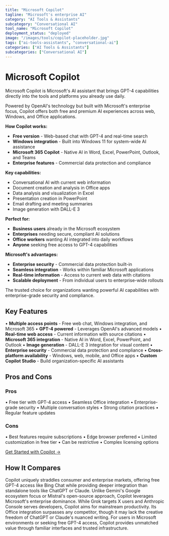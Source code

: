 ```yaml
---
title: "Microsoft Copilot"
tagline: "Microsoft's enterprise AI"
category: "AI Tools & Assistants"
subcategory: "Conversational AI"
tool_name: "Microsoft Copilot"
deployment_status: "deployed"
image: "/images/tools/copilot-placeholder.jpg"
tags: ["ai-tools-assistants", "conversational-ai"]
categories: ["AI Tools & Assistants"]
subcategories: ["Conversational AI"]
---
```


# Microsoft Copilot

Microsoft Copilot is Microsoft's AI assistant that brings GPT-4 capabilities directly into the tools and platforms you already use daily.

Powered by OpenAI's technology but built with Microsoft's enterprise focus, Copilot offers both free and premium AI experiences across web, Windows, and Office applications.

**How Copilot works:**
- **Free version** - Web-based chat with GPT-4 and real-time search
- **Windows integration** - Built into Windows 11 for system-wide AI assistance
- **Microsoft 365 Copilot** - Native AI in Word, Excel, PowerPoint, Outlook, and Teams
- **Enterprise features** - Commercial data protection and compliance

**Key capabilities:**
- Conversational AI with current web information
- Document creation and analysis in Office apps
- Data analysis and visualization in Excel
- Presentation creation in PowerPoint
- Email drafting and meeting summaries
- Image generation with DALL-E 3

**Perfect for:**
- **Business users** already in the Microsoft ecosystem
- **Enterprises** needing secure, compliant AI solutions
- **Office workers** wanting AI integrated into daily workflows
- **Anyone** seeking free access to GPT-4 capabilities

**Microsoft's advantages:**
- **Enterprise security** - Commercial data protection built-in
- **Seamless integration** - Works within familiar Microsoft applications
- **Real-time information** - Access to current web data with citations
- **Scalable deployment** - From individual users to enterprise-wide rollouts

The trusted choice for organizations wanting powerful AI capabilities with enterprise-grade security and compliance.

## Key Features

• **Multiple access points** - Free web chat, Windows integration, and Microsoft 365
• **GPT-4 powered** - Leverages OpenAI's advanced models
• **Real-time web access** - Current information with source citations
• **Microsoft 365 integration** - Native AI in Word, Excel, PowerPoint, and Outlook
• **Image generation** - DALL-E 3 integration for visual content
• **Enterprise security** - Commercial data protection and compliance
• **Cross-platform availability** - Windows, web, mobile, and Office apps
• **Custom Copilot Studio** - Build organization-specific AI assistants

## Pros and Cons

### Pros
• Free tier with GPT-4 access
• Seamless Office integration
• Enterprise-grade security
• Multiple conversation styles
• Strong citation practices
• Regular feature updates

### Cons
• Best features require subscriptions
• Edge browser preferred
• Limited customization in free tier
• Can be restrictive
• Complex licensing options

[Get Started with Copilot →](https://copilot.microsoft.com)

## How It Compares

Copilot uniquely straddles consumer and enterprise markets, offering free GPT-4 access like Bing Chat while providing deeper integration than standalone tools like ChatGPT or Claude. Unlike Gemini's Google ecosystem focus or Mistral's open-source approach, Copilot leverages Microsoft's enterprise dominance. While Grok targets X users and Anthropic Console serves developers, Copilot aims for mainstream productivity. Its Office integration surpasses any competitor, though it may lack the creative freedom of ChatGPT or Claude's nuanced writing. For users in Microsoft environments or seeking free GPT-4 access, Copilot provides unmatched value through familiar interfaces and trusted infrastructure.
